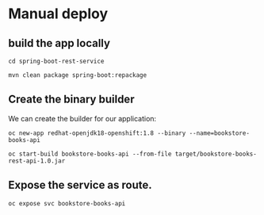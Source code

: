 # Manual deploy


## build the app locally

```
cd spring-boot-rest-service
```

```
mvn clean package spring-boot:repackage
```

## Create the binary builder

We can create the builder for our application:

```
oc new-app redhat-openjdk18-openshift:1.8 --binary --name=bookstore-books-api
```

```
oc start-build bookstore-books-api --from-file target/bookstore-books-rest-api-1.0.jar
```

## Expose the service as route.

```
oc expose svc bookstore-books-api
```